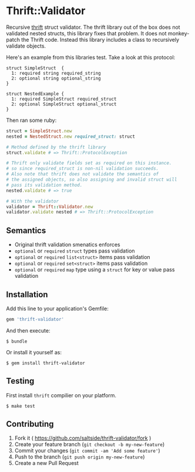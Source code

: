# Thrift::Validator

Recursive [thrift][] struct validator. The thrift library out of the
box does not validated nested structs, this library fixes that
problem. It does not monkey-patch the Thrift code. Instead this
library includes a class to recursively validate objects.

Here's an example from this libraries test. Take a look at this
protocol:

```thrift
struct SimpleStruct  {
  1: required string required_string
  2: optional string optional_string
}

struct NestedExample {
  1: required SimpleStruct required_struct
  2: optional SimpleStruct optional_struct
}
```

Then ran some ruby:

```ruby
struct = SimpleStruct.new
nested = NestedStruct.new required_struct: struct

# Method defined by the thrift library
struct.validate # => Thrift::ProtocolException

# Thrift only validate fields set as required on this instance.
# so since required_struct is non-nil validation succeeds.
# Also note that thrift does not validate the semantics of
# the assigned objects, so also assigning and invalid struct will
# pass its validation method.
nested.validate # => true

# With the validator
validator = Thrift::Validator.new
validator.validate nested # => Thrift::ProtocolException
```

## Semantics

* Original thrift validation smenatics enforces
* `optional` or `required` `struct` types pass validation
* `optional` or `required` `list<struct>` items pass validation
* `optional` or `required` `set<struct>` items pass validation
* `optional` or `required` `map` type using a `struct` for key or
  value pass validation


## Installation

Add this line to your application's Gemfile:

```ruby
gem 'thrift-validator'
```

And then execute:

    $ bundle

Or install it yourself as:

    $ gem install thrift-validator

## Testing

First install `thrift` compilier on your platform.

	$ make test

## Contributing

1. Fork it ( https://github.com/saltside/thrift-validator/fork )
2. Create your feature branch (`git checkout -b my-new-feature`)
3. Commit your changes (`git commit -am 'Add some feature'`)
4. Push to the branch (`git push origin my-new-feature`)
5. Create a new Pull Request

[thrift]: https://thrift.apache.org
